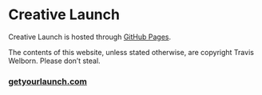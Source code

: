 Creative Launch
==========

Creative Launch is hosted through <a href="https://pages.github.com" title="GitHub Pages">GitHub Pages</a>. 

The contents of this website, unless stated otherwise, are copyright Travis Welborn. Please don&rsquo;t steal.

### <a href="http://getyourlaunch.com" title="Creative Launch">getyourlaunch.com</a>
